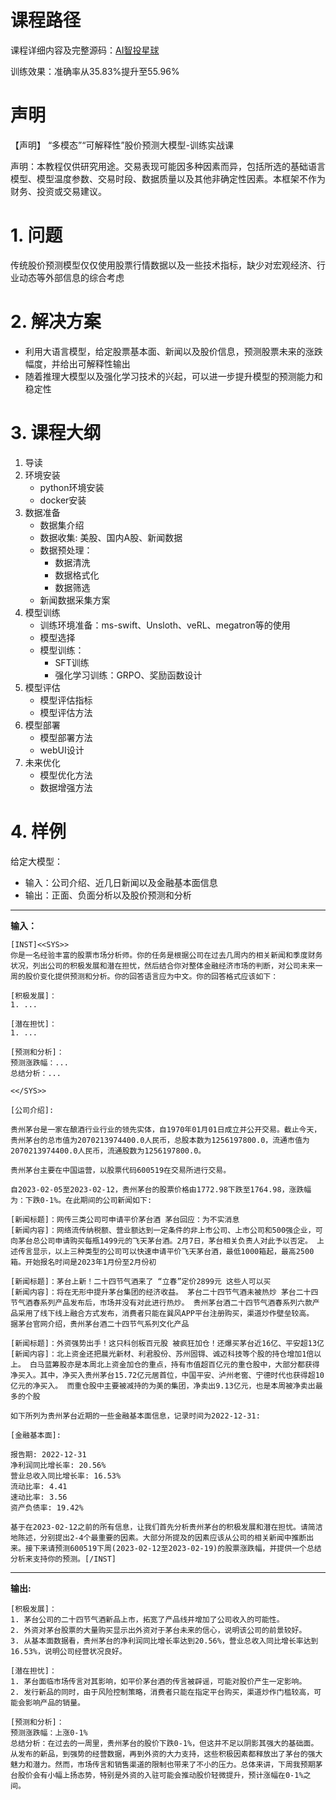 # 课程路径

课程详细内容及完整源码：[AI智投星球](https://t.zsxq.com/dHt9l)

训练效果：准确率从35.83%提升至55.96%

# 声明

【声明】 “多模态”“可解释性”股价预测大模型-训练实战课

声明：本教程仅供研究用途。交易表现可能因多种因素而异，包括所选的基础语言模型、模型温度参数、交易时段、数据质量以及其他非确定性因素。本框架不作为财务、投资或交易建议。

# 1. 问题

传统股价预测模型仅仅使用股票行情数据以及一些技术指标，缺少对宏观经济、行业动态等外部信息的综合考虑

# 2. 解决方案

- 利用大语言模型，给定股票基本面、新闻以及股价信息，预测股票未来的涨跌幅度，并给出可解释性输出
- 随着推理大模型以及强化学习技术的兴起，可以进一步提升模型的预测能力和稳定性

# 3. 课程大纲

1. 导读
2. 环境安装
    - python环境安装
    - docker安装
3. 数据准备
    - 数据集介绍
    - 数据收集: 美股、国内A股、新闻数据
    - 数据预处理：
        - 数据清洗
        - 数据格式化
        - 数据筛选
    - 新闻数据采集方案
4. 模型训练
    - 训练环境准备：ms-swift、Unsloth、veRL、megatron等的使用
    - 模型选择
    - 模型训练：
      - SFT训练
      - 强化学习训练：GRPO、奖励函数设计
5. 模型评估
    - 模型评估指标
    - 模型评估方法
6. 模型部署
    - 模型部署方法
    - webUI设计
7. 未来优化
    - 模型优化方法
    - 数据增强方法

# 4. 样例

给定大模型：
- 输入：公司介绍、近几日新闻以及金融基本面信息
- 输出：正面、负面分析以及股价预测和分析

---

**输入：**

```text
[INST]<<SYS>>
你是一名经验丰富的股票市场分析师。你的任务是根据公司在过去几周内的相关新闻和季度财务状况，列出公司的积极发展和潜在担忧，然后结合你对整体金融经济市场的判断，对公司未来一周的股价变化提供预测和分析。你的回答语言应为中文。你的回答格式应该如下：

[积极发展]：
1. ...

[潜在担忧]：
1. ...

[预测和分析]：
预测涨跌幅：...
总结分析：...

<</SYS>>

[公司介绍]:

贵州茅台是一家在酿酒行业行业的领先实体，自1970年01月01日成立并公开交易。截止今天，贵州茅台的总市值为2070213974400.0人民币，总股本数为1256197800.0，流通市值为2070213974400.0人民币，流通股数为1256197800.0。

贵州茅台主要在中国运营，以股票代码600519在交易所进行交易。

自2023-02-05至2023-02-12，贵州茅台的股票价格由1772.98下跌至1764.98，涨跌幅为：下跌0-1%。在此期间的公司新闻如下:

[新闻标题]：网传三类公司可申请平价茅台酒 茅台回应：为不实消息
[新闻内容]：网络流传纳税额、营业额达到一定条件的非上市公司、上市公司和500强企业，可向茅台总公司申请购买每瓶1499元的飞天茅台酒。2月7日，茅台相关负责人对此予以否定。 上述传言显示，以上三种类型的公司可以快速申请平价飞天茅台酒，最低1000箱起，最高2500箱。开始报名时间是2023年1月份至2月份初

[新闻标题]：茅台上新！二十四节气酒来了 “立春”定价2899元 这些人可以买
[新闻内容]：将在无形中提升茅台集团的经济收益。 茅台二十四节气酒未被热炒 茅台二十四节气酒春系列产品发布后，市场并没有对此进行热炒。 贵州茅台酒二十四节气酒春系列六款产品采用了线下线上融合方式发布，消费者只能在巽风APP平台注册购买，渠道炒作壁垒较高。 据茅台官网介绍，贵州茅台酒二十四节气系列文化产品

[新闻标题]：外资强势出手！这只科创板百元股 被疯狂加仓！还爆买茅台近16亿、平安超13亿
[新闻内容]：北上资金还把晨光新材、利君股份、苏州固锝、诚迈科技等个股的持仓增加1倍以上。 白马蓝筹股亦是本周北上资金加仓的重点，持有市值超百亿元的重仓股中，大部分都获得净买入。其中，净买入贵州茅台15.72亿元居首位，中国平安、泸州老窖、宁德时代也获得超10亿元的净买入。 而重仓股中主要被减持的为美的集团，净卖出9.13亿元，也是本周被净卖出最多的个股

如下所列为贵州茅台近期的一些金融基本面信息，记录时间为2022-12-31:

[金融基本面]:

报告期: 2022-12-31
净利润同比增长率: 20.56%
营业总收入同比增长率: 16.53%
流动比率: 4.41
速动比率: 3.56
资产负债率: 19.42%

基于在2023-02-12之前的所有信息，让我们首先分析贵州茅台的积极发展和潜在担忧。请简洁地陈述，分别提出2-4个最重要的因素。大部分所提及的因素应该从公司的相关新闻中推断出来。接下来请预测600519下周(2023-02-12至2023-02-19)的股票涨跌幅，并提供一个总结分析来支持你的预测。[/INST]
```

---

**输出:**

```text
[积极发展]：
1. 茅台公司的二十四节气酒新品上市，拓宽了产品线并增加了公司收入的可能性。
2. 外资对茅台股票的大量购买显示出外资对于茅台未来的信心，说明该公司的前景较好。
3. 从基本面数据看，贵州茅台的净利润同比增长率达到20.56%，营业总收入同比增长率达到16.53%，说明公司经营状况良好。

[潜在担忧]：
1. 茅台面临市场传言对其影响，如平价茅台酒的传言被辟谣，可能对股价产生一定影响。
2. 发行新品的同时，由于风险控制策略，消费者只能在指定平台购买，渠道炒作门槛较高，可能会影响产品的销量。

[预测和分析]：
预测涨跌幅：上涨0-1%
总结分析：在过去的一周里，贵州茅台的股价下跌0-1%，但这并不足以阴影其强大的基础面。从发布的新品，到强势的经营数据，再到外资的大力支持，这些积极因素都释放出了茅台的强大魅力和潜力。然而，市场传言和销售渠道的限制也带来了不小的压力。总体来讲，下周我预期茅台股价会有小幅上扬态势，特别是外资的入驻可能会推动股价轻微提升，预计涨幅在0-1%之间。
```
